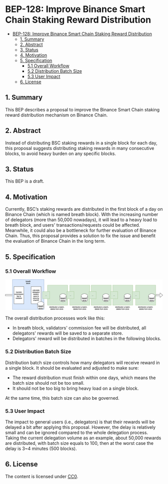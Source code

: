 # BEP-128: Improve Binance Smart Chain Staking Reward Distribution

- [BEP-128: Improve Binance Smart Chain Staking Reward Distribution](#bep-128-improve-binance-smart-chain-staking-reward-distribution)
  - [1. Summary](#1-summary)
  - [2. Abstract](#2-abstract)
  - [3. Status](#3-status)
  - [4. Motivation](#4-motivation)
  - [5. Specification](#5-specification)
    - [5.1 Overall Workflow](#51-overall-workflow)
    - [5.2 Distribution Batch Size](#52-distribution-batch-size)
    - [5.3 User Impact](#53-user-impact)
  - [6. License](#6-license)

## 1. Summary
This BEP describes a proposal to improve the Binance Smart Chain staking reward distribution mechanism on Binance Chain.

## 2. Abstract
Instead of distributing BSC staking rewards in a single block for each day, this proposal suggests distributing staking rewards in many consecutive blocks, to avoid heavy burden on any specific blocks.

## 3. Status
This BEP is a draft.

## 4. Motivation
Currently, BSC’s staking rewards are distributed in the first block of a day on Binance Chain (which is named breath block). With the increasing number of delegators (more than 50,000 nowadays), it will lead to a heavy load to breath block, and users' transactions/requests could be affected. Meanwhile, it could also be a bottleneck for further evaluation of Binance Chain. Thus, this proposal provides a solution to fix the issue and benefit the evaluation of Binance Chain in the long term.

## 5. Specification
### 5.1 Overall Workflow
![overall workflow](./assets/bep-128/reward-distribution.png)

The overall distribution processes work like this:
 - In breath block, validators' commission fee will be distributed, all delegators' rewards will be saved to a separate store.
 - Delegators' reward will be distributed in batches in the following blocks.

### 5.2 Distribution Batch Size

Distribution batch size controls how many delegators will receive reward in a single block. It should be evaluated and adjusted to make sure:
 - The reward distribution must finish within one days, which means the batch size should not be too small.
 - It should not be too big to bring heavy load on a single block.

At the same time, this batch size can also be governed.

### 5.3 User Impact

The impact to general users (i.e., delegators) is that their rewards will be delayed a bit after applying this proposal. However, the delay is relatively small and can be ignored compared to the whole delegation process. Taking the current delegation volume as an example, about 50,000 rewards are distributed, with batch size equals to 100, then at the worst case the delay is 3~4 minutes (500 blocks).

## 6. License
The content is licensed under [CC0](https://creativecommons.org/publicdomain/zero/1.0/).

